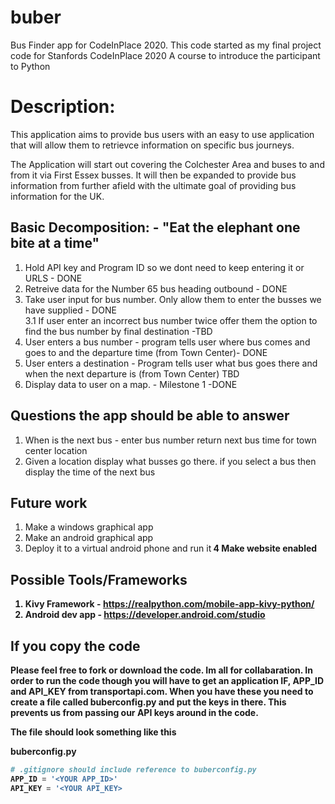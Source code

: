 # buber
Bus Finder app for CodeInPlace 2020.
This code started as my  final project code for Stanfords CodeInPlace 2020
A course to introduce the participant to Python

# Description:
This application aims to provide bus users with an easy to use application that will allow them to retrievce information on specific bus journeys. 

The Application will start out covering the Colchester Area and buses to and from it via First Essex busses. 
It will then be expanded to provide bus information from further afield with the ultimate goal of providing bus information for the UK.

## Basic Decomposition: - "Eat the elephant one bite at a time" 
1. Hold API key and Program ID so we dont need to keep entering it or URLS - DONE
2. Retreive data for the Number 65 bus heading outbound - DONE
3. Take user input for bus number. Only allow them to enter the busses we have supplied - DONE<br>
    3.1 If user enter an incorrect bus number twice offer them the option to find the bus number by final destination -TBD
4. User enters a bus number - program tells user where bus comes and goes to and the departure time (from Town Center)- DONE
5. User enters a destination - Program tells user what bus goes there and when the next departure is (from Town Center) TBD
6. Display data to user on a map. - Milestone 1 -DONE

## Questions the app should be able to answer
1. When is the next bus - enter bus number return next bus time for town center location
2. Given a location display what busses go there. if you select a bus then display the time of the next bus

## Future work
1. Make a windows graphical app
2. Make an android graphical app
3. Deploy it to a virtual android phone and run it<b>
4 Make website enabled

## Possible Tools/Frameworks
1. Kivy Framework - https://realpython.com/mobile-app-kivy-python/
2. Android dev app - https://developer.android.com/studio

## If you copy the code
Please feel free to fork or download the code. Im all for collabaration.
In order to run the code though you will have to get an application IF, APP_ID and API_KEY from transportapi.com.
When you have these you need to create a file called buberconfig.py and put the keys in there. This prevents us from passing our API keys around in the code.

The file should look something like this

buberconfig.py<br>
```python
# .gitignore should include reference to buberconfig.py
APP_ID = '<YOUR APP_ID>'
API_KEY = '<YOUR API_KEY>
```
